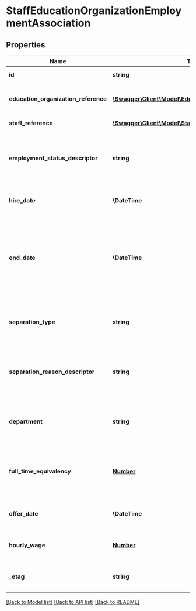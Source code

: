 # StaffEducationOrganizationEmploymentAssociation

## Properties
Name | Type | Description | Notes
------------ | ------------- | ------------- | -------------
**id** | **string** | The unique identifier of the resource. | [optional] 
**education_organization_reference** | [**\Swagger\Client\Model\EducationOrganizationReference**](EducationOrganizationReference.md) | A reference to the related EducationOrganization resource. | [optional] 
**staff_reference** | [**\Swagger\Client\Model\StaffReference**](StaffReference.md) | A reference to the related Staff resource. | [optional] 
**employment_status_descriptor** | **string** | A unique identifier used as Primary Key, not derived from business logic, when acting as Foreign Key, references the parent table. | [optional] 
**hire_date** | **\\DateTime** | The month, day, and year on which an individual was hired for a position. | [optional] 
**end_date** | **\\DateTime** | The month, day, and year on which a contract between an individual and a governing authority ends or is terminated under the provisions of the contract (or the date on which the agreement is made invalid). | [optional] 
**separation_type** | **string** | Type of employment separation; for example:  Voluntary separation  Involuntary separation  Mutual agreement  Other | [optional] 
**separation_reason_descriptor** | **string** | A unique identifier used as Primary Key, not derived from business logic, when acting as Foreign Key, references the parent table. | [optional] 
**department** | **string** | The department or suborganization the employee/contractor is associated with in the Education Organization. | [optional] 
**full_time_equivalency** | [**Number**](Number.md) | The ratio between the hours of work expected in a position and the hours of work normally expected in a full-time position in the same setting. | [optional] 
**offer_date** | **\\DateTime** | Date at which the staff member was made an official offer for this employment. | [optional] 
**hourly_wage** | [**Number**](Number.md) | Hourly wage associated with the employment position being reported. | [optional] 
**_etag** | **string** | A unique system-generated value that identifies the version of the resource. | [optional] 

[[Back to Model list]](../README.md#documentation-for-models) [[Back to API list]](../README.md#documentation-for-api-endpoints) [[Back to README]](../README.md)


